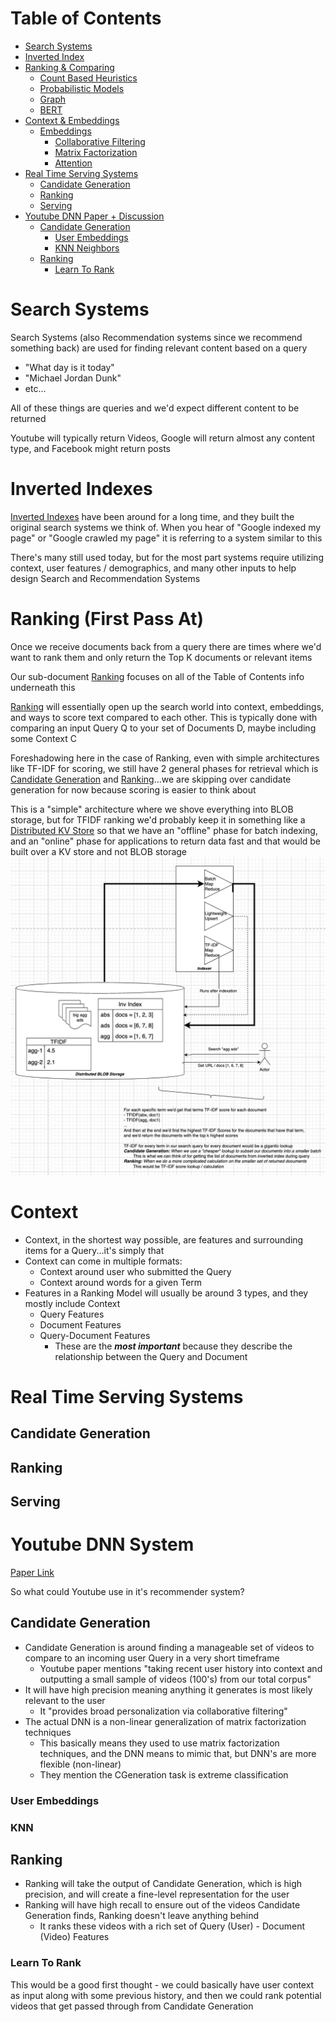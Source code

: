 # Table of Contents
- [Search Systems](#search-systems)
- [Inverted Index](#inverted-indexes)
- [Ranking & Comparing](RANKING.md#ranking-first-pass-at)
    - [Count Based Heuristics](RANKING.md#count-based-heuristics)
    - [Probabilistic Models](RANKING.md#probabilistic-models)
    - [Graph](RANKING.md#graph)
    - [BERT](RANKING.md#bert)
- [Context & Embeddings](#context)
    - [Embeddings](../../other_concepts/EMBEDDINGS.md#embeddings)
        - [Collaborative Filtering](../../other_concepts/EMBEDDINGS.md#collaborative-filtering)
        - [Matrix Factorization](../../other_concepts/EMBEDDINGS.md#matrix-factorization)
        - [Attention](../../other_concepts/EMBEDDINGS.md#attention)
- [Real Time Serving Systems](#real-time-serving-systems)
    - [Candidate Generation](#candidate-generation)
    - [Ranking](#ranking)
    - [Serving](#serving)
- [Youtube DNN Paper + Discussion](#youtube-dnn-system)
    - [Candidate Generation](#candidate-generation-1)
        - [User Embeddings](#user-embeddings-1)
        - [KNN Neighbors](#knn)
    - [Ranking](#ranking-1)
        - [Learn To Rank](#learn-to-rank)
# Search Systems
Search Systems (also Recommendation systems since we recommend something back) are used for finding relevant content based on a query

- "What day is it today"
- "Michael Jordan Dunk"
- etc...

All of these things are queries and we'd expect different content to be returned

Youtube will typically return Videos, Google will return almost any content type, and Facebook might return posts

# Inverted Indexes
[Inverted Indexes](INVERTED_INDEX.md) have been around for a long time, and they built the original search systems we think of. When you hear of "Google indexed my page" or "Google crawled my page" it is referring to a system similar to this

There's many still used today, but for the most part systems require utilizing context, user features / demographics, and many other inputs to help design Search and Recommendation Systems

# Ranking (First Pass At)
Once we receive documents back from a query there are times where we'd want to rank them and only return the Top K documents or relevant items

Our sub-document [Ranking](RANKING.md) focuses on all of the Table of Contents info underneath this

[Ranking](RANKING.md) will essentially open up the search world into context, embeddings, and ways to score text compared to each other. This is typically done with comparing an input Query Q to your set of Documents D, maybe including some Context C

Foreshadowing here in the case of Ranking, even with simple architectures like TF-IDF for scoring, we still have 2 general phases for retrieval which is [Candidate Generation](#candidate-generation) and [Ranking](RANKING.md)...we are skipping over candidate generation for now because scoring is easier to think about

This is a "simple" architecture where we shove everything into BLOB storage, but for TFIDF ranking we'd probably keep it in something like a [Distributed KV Store](/design_systems/_typical_reusable_resources/_typical_distributed_kv_store/README.md) so that we have an "offline" phase for batch indexing, and an "online" phase for applications to return data fast and that would be built over a KV store and not BLOB storage
![General Architecture of TFIDF](./images/inverted_index_tfidf.png)

# Context
- Context, in the shortest way possible, are features and surrounding items for a Query...it's simply that
- Context can come in multiple formats:
    - Context around user who submitted the Query
    - Context around words for a given Term
- Features in a Ranking Model will usually be around 3 types, and they mostly include Context
    - Query Features
    - Document Features
    - Query-Document Features
        - These are the ***most important*** because they describe the relationship between the Query and Document


# Real Time Serving Systems
## Candidate Generation
## Ranking
## Serving

# Youtube DNN System
[Paper Link](https://static.googleusercontent.com/media/research.google.com/en//pubs/archive/45530.pdf)

So what could Youtube use in it's recommender system?

## Candidate Generation
- Candidate Generation is around finding a manageable set of videos to compare to an incoming user Query in a very short timeframe 
    - Youtube paper mentions "taking recent user history into context and outputting a small sample of videos (100's) from our total corpus"
- It will have high precision meaning anything it generates is most likely relevant to the user
    - It "provides broad personalization via collaborative filtering"
- The actual DNN is a non-linear generalization of matrix factorization techniques
    - This basically means they used to use matrix factorization techniques, and the DNN means to mimic that, but DNN's are more flexible (non-linear)
    - They mention the CGeneration task is extreme classification
### User Embeddings
### KNN

## Ranking
- Ranking will take the output of Candidate Generation, which is high precision, and will create a fine-level representation for the user 
- Ranking will have high recall to ensure out of the videos Candidate Generation finds, Ranking doesn't leave anything behind
    - It ranks these videos with a rich set of Query (User) - Document (Video) Features
### Learn To Rank
This would be a good first thought - we could basically have user context as input along with some previous history, and then we could rank potential videos that get passed through from Candidate Generation